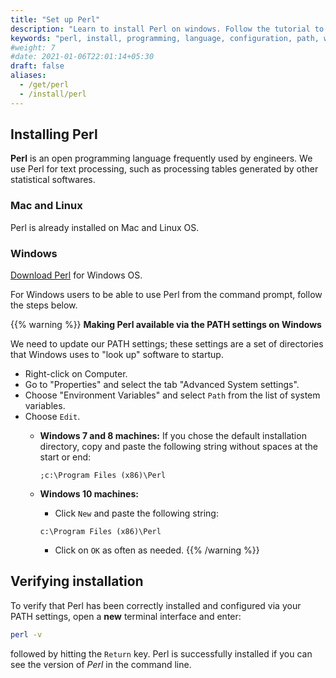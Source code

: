 ```yaml
---
title: "Set up Perl"
description: "Learn to install Perl on windows. Follow the tutorial to see how you can add Perl to path in windows and how to set up Perl environment variables."
keywords: "perl, install, programming, language, configuration, path, windows, environment variables"
#weight: 7
#date: 2021-01-06T22:01:14+05:30
draft: false
aliases:
  - /get/perl
  - /install/perl
---
```


## Installing Perl

**Perl** is an open programming language frequently used by engineers. We use Perl for text processing, such as processing tables generated by other statistical softwares.

### Mac and Linux

Perl is already installed on Mac and Linux OS.

### Windows

[Download Perl](https://www.perl.org/get.html) for Windows OS.

For Windows users to be able to use Perl from the command prompt, follow the steps below.

{{% warning %}}
**Making Perl available via the PATH settings on Windows**

We need to update our PATH settings; these settings are a set of directories that Windows uses to "look up" software to startup.

- Right-click on Computer.
- Go to "Properties" and select the tab "Advanced System settings".
- Choose "Environment Variables" and select `Path` from the list of system variables.
- Choose `Edit`.
	- **Windows 7 and 8 machines:**
		If you chose the default installation directory, copy and paste the following string without spaces at the start or end:

       `;c:\Program Files (x86)\Perl`

	- **Windows 10 machines:**
		- Click `New` and paste the following string:

       `c:\Program Files (x86)\Perl`

		- Click on `OK` as often as needed.
{{% /warning %}}

## Verifying installation

To verify that Perl has been correctly installed and configured via your PATH settings,
open a **new** terminal interface and enter:

```bash
perl -v
```

followed by hitting the `Return` key. Perl is successfully installed if you can see the version of *Perl* in the command line.
